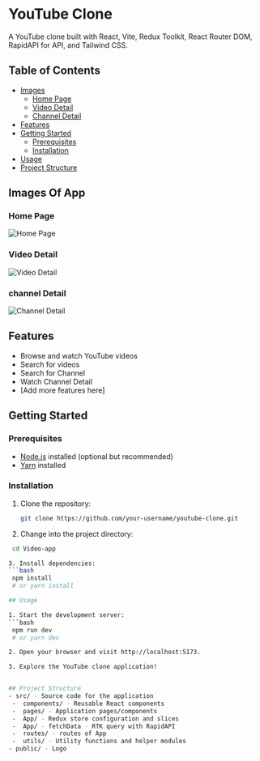 # YouTube Clone

A YouTube clone built with React, Vite, Redux Toolkit, React Router DOM, RapidAPI for API, and Tailwind CSS.

## Table of Contents

- [Images](#images)
  - [Home Page](#home-page)
  - [Video Detail](#video-detail)
  - [Channel Detail](#channel-detail)
- [Features](#features)
- [Getting Started](#getting-started)
  - [Prerequisites](#prerequisites)
  - [Installation](#installation)
- [Usage](#usage)
- [Project Structure](#project-structure)

 

## Images Of App

### Home Page 
![Home Page](https://i.ibb.co/2q1y61Y/HomePage.png)
### Video Detail
![Video Detail](https://i.ibb.co/ZYstPz1/video-Detail.png) 
### channel Detail
![Channel Detail](https://i.ibb.co/2YxX1rh/channel-Detail.png) 



## Features

- Browse and watch YouTube videos
- Search for videos
- Search for Channel  
- Watch Channel Detail 
- [Add more features here]

## Getting Started

### Prerequisites

- [Node.js](https://nodejs.org/) installed (optional but recommended)
- [Yarn](https://yarnpkg.com/) installed 

### Installation

1. Clone the repository:

   ```bash
   git clone https://github.com/your-username/youtube-clone.git

2. Change into the project directory:
  ```bash
   cd Video-app

3. Install dependencies: 
  ```bash
   npm install
   # or yarn install

## Usage

1. Start the development server:
  ```bash
   npm run dev
   # or yarn dev
  
2. Open your browser and visit http://localhost:5173.

3. Explore the YouTube clone application!


## Project Structure 
- src/ - Source code for the application
   -  components/ - Reusable React components
   -  pages/ - Application pages/components
   -  App/ - Redux store configuration and slices
   -  App/ - fetchData - RTK query with RapidAPI
   -  routes/ - routes of App
   -  utils/ - Utility functions and helper modules
- public/ - Logo



